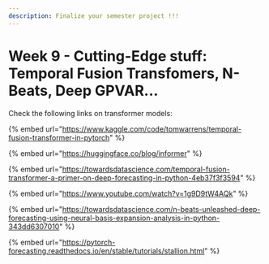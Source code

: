 ```yaml
---
description: Finalize your semester project !!!
---
```


# Week 9 - Cutting-Edge stuff: Temporal Fusion Transfomers, N-Beats, Deep GPVAR...

Check the following links on transformer models:

{% embed url="https://www.kaggle.com/code/tomwarrens/temporal-fusion-transformer-in-pytorch" %}

{% embed url="https://huggingface.co/blog/informer" %}

{% embed url="https://towardsdatascience.com/temporal-fusion-transformer-a-primer-on-deep-forecasting-in-python-4eb37f3f3594" %}

{% embed url="https://www.youtube.com/watch?v=1g9D9tW4AQk" %}

{% embed url="https://towardsdatascience.com/n-beats-unleashed-deep-forecasting-using-neural-basis-expansion-analysis-in-python-343dd6307010" %}

{% embed url="https://pytorch-forecasting.readthedocs.io/en/stable/tutorials/stallion.html" %}
